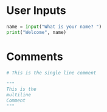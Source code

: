 # **User Inputs**

```py
name = input("What is your name? ")
print("Welcome", name)
```

# **Comments**

```py
# This is the single line comment

"""
This is the
multiline
Comment
"""
```